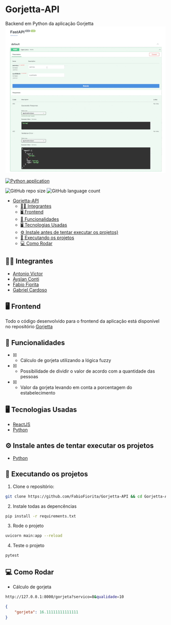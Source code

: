 # Gorjetta-API
Backend em Python da aplicação Gorjetta
<img src="https://raw.githubusercontent.com/FabioFiorita/Gorjetta-API/master/screenshots/fastapi.gif#vitrinedev" alt="FastAPI GIF">

[![Python application](https://github.com/FabioFiorita/Gorjetta-API/actions/workflows/python-app.yml/badge.svg?branch=master)](https://github.com/FabioFiorita/Gorjetta-API/actions/workflows/python-app.yml)

![GitHub repo size](https://img.shields.io/github/repo-size/fabiofiorita/Gorjetta-API?style=for-the-badge)
![GitHub language count](https://img.shields.io/github/languages/count/fabiofiorita/Gorjetta-API?style=for-the-badge)

- [Gorjetta-API](#gorjetta-api)
  - [🧑‍💻 Integrantes](#-integrantes)
  - [🖥️ Frontend](#️-frontend)
  - [🎯 Funcionalidades](#-funcionalidades)
  - [🖥️ Tecnologias Usadas](#️-tecnologias-usadas)
  - [⚙️ Instale antes de tentar executar os projetos)](#️-instale-antes-de-tentar-executar-os-projetos)
  - [🚀️ Executando os projetos](#️-executando-os-projetos)
  - [💻 Como Rodar](#-como-rodar)

## 🧑‍💻 Integrantes
- [Antonio Victor](https://github.com/Antonio-AV)
- [Ayslan Conti](https://github.com/Aysllan00)
- [Fabio Fiorita](https://github.com/FabioFiorita)
- [Gabriel Cardoso](https://github.com/Gabriel-GCS)

## 🖥️ Frontend
Todo o código desenvolvido para o frontend da aplicação está disponível no repositório [Gorjetta](https://github.com/FabioFiorita/Gorjetta)

## 🎯 Funcionalidades
 - [x] - Cálculo de gorjeta utilizando a lógica fuzzy 
 - [x] - Possibilidade de dividir o valor de acordo com a quantidade das pessoas
 - [x] - Valor da gorjeta levando em conta a porcentagem do estabelecimento
  
## 🖥️ Tecnologias Usadas
 - [ReactJS](https://reactjs.org/)
 - [Python](https://www.python.org/)


## ⚙️ Instale antes de tentar executar os projetos
 - [Python](https://www.python.org/downloads/)

## 🚀️ Executando os projetos

1. Clone o repositório: 
```bash
git clone https://github.com/FabioFiorita/Gorjetta-API && cd Gorjetta-API
```

2. Instale todas as depencências
```bash
pip install -r requirements.txt
```

3. Rode o projeto
```bash
uvicorn main:app --reload
```

4. Teste o projeto
```bash
pytest
```

## 💻 Como Rodar

- Cálculo de gorjeta
```bash
http://127.0.0.1:8000/gorjeta?servico=8&qualidade=10
```

```json
{
    "gorjeta": 16.11111111111111
}
```
